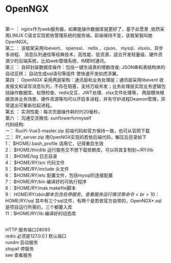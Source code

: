 # OpenNGX
<br>第一 ：  nginx作为web服务器，如果能操作数据库就更好了，基于此愿景 ,依然采用LINUX C语言实现若依管理系统的服务端，前端保持不变，该框架我叫她OpenNGX。
<br>第二 ：  该框架采用libevent、 openssl、 redis 、cjson、 mysql、xlsxio、异步多进程、 消息队列通信等经典技术，高性能、低资源，适合开发轻量级、硬件资源少的后端系统，比如web管理系统、IM即时通讯。
<br>第三 ：  自研封装数据库操作：包括一键生成表的增删改查; JSON串和表结构体的自动互转； 自动生成sql语句等组件 使快速开发如虎添翼。
<br>第四 ：  OpenNGX 采用两层架构：通讯层和业务处理层；通讯层采用libevent 收发报文和读写消息队列，不存在阻塞，支持万级并发；业务处理层实现业务逻辑包括操作数据库、权限检查、redis交互、JWT处理、xlsx文件处理等， 两层模块根据具体业务场景、硬件资源等均可以开启多进程，并有守护进程Deamon管理，异常退出可重新拉起进程。
<br>第五 ：  实测性能：每次页面操作耗时约20毫秒。
<br>第六 ：  沟通交流微信: sunflowerformyself
<br>代码结构:
<br>一： RuoYi-Vue3-master.zip   前端代码和官方保持一致，也可从官网下载
<br>二： RY_server.zip           用OpenNGX实现的若依后端代码，解压后目录如下
<br>1： $HOME/.bash_profile  请用它，记得重启生效
<br>2： $HOME/thirdlib     运行服务又不想下载依赖库，可以将其复制到~/RY/lib
<br>3： $HOME/log          日志目录
<br>4： $HOME/RY/src       代码文件 
<br>5： $HOME/RY/include   头文件
<br>6： $HOME/RY/etc       配置文件，包括mysql的连接配置
<br>7： $HOME/RY/bin       编译好的可执行程序
<br>8： $HOME/RY/mak       makefile脚本
<br>9： $HOME/RY/sbin      脚本 包含启停服务，查看服务运行情况等命令
<br>10：$HOME/RY/sql       其中有三个sql文件，有两个是若依官方自带的，OpenNGX*.sql是项目运行所需的，三个都要入库
<br>11：$HOME/RY/lib       编译好的动态库

<br>HTTP    服务端口28093
<br>redis   必须是127.0.0.1 默认端口
<br>rundm   启动服务
<br>stopall 停服务 
<br>see     查看服务

    
